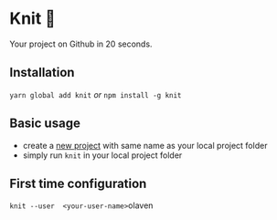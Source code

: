 # Knit 🧶
Your project on Github in 20 seconds. 

## Installation 
`yarn global add knit` _or_ `npm install -g knit`


## Basic usage 
* create a [new project](https://github.com/new) with same name as your local project folder
* simply run `knit` in your local project folder

  
## First time configuration
`knit --user  <your-user-name>`olaven
